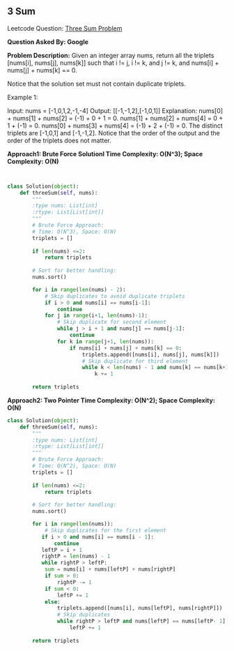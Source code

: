 

## 3 Sum


Leetcode Question: [Three Sum Problem](https://leetcode.com/problems/3sum/)

**Question Asked By: Google**

**Problem Description:**
Given an integer array nums, return all the triplets [nums[i], nums[j], nums[k]] such that i != j, i != k, and j != k, and nums[i] + nums[j] + nums[k] == 0.

Notice that the solution set must not contain duplicate triplets.

Example 1:

Input: nums = [-1,0,1,2,-1,-4]
Output: [[-1,-1,2],[-1,0,1]]
Explanation: 
nums[0] + nums[1] + nums[2] = (-1) + 0 + 1 = 0.
nums[1] + nums[2] + nums[4] = 0 + 1 + (-1) = 0.
nums[0] + nums[3] + nums[4] = (-1) + 2 + (-1) = 0.
The distinct triplets are [-1,0,1] and [-1,-1,2].
Notice that the order of the output and the order of the triplets does not matter.


**Approach1: Brute Force Solutionl Time Complexity: O(N^3); Space Complexity: O(N)**

```python


class Solution(object):
    def threeSum(self, nums):
        """
        :type nums: List[int]
        :rtype: List[List[int]]
        """
        # Brute Force Approach:
        # Time: O(N^3), Space: O(N)
        triplets = []
        
        if len(nums) <=2:
            return triplets
        
        # Sort for better handling:
        nums.sort()

        for i in range(len(nums) - 2):
            # Skip duplicates to avoid duplicate triplets
            if i > 0 and nums[i] == nums[i-1]:
                continue
            for j in range(i+1, len(nums)-1):
                # Skip duplicate for second element
                while j > i + 1 and nums[j] == nums[j-1]:
                    continue
                for k in range(j+1, len(nums)):
                    if nums[i] + nums[j] + nums[k] == 0:
                        triplets.append([nums[i], nums[j], nums[k]])
                        # Skip duplicate for third element
                        while k < len(nums) - 1 and nums[k] == nums[k+1]:
                            k += 1
 
        return triplets
```

**Approach2: Two Pointer Time Complexity: O(N^2); Space Complexity: O(N)**
```python
class Solution(object):
    def threeSum(self, nums):
        """
        :type nums: List[int]
        :rtype: List[List[int]]
        """
        # Brute Force Approach:
        # Time: O(N^2), Space: O(N)
        triplets = []
        
        if len(nums) <=2:
            return triplets
        
        # Sort for better handling:
        nums.sort()

        for i in range(len(nums)):
            # Skip duplicates for the first element
           if i > 0 and nums[i] == nums[i - 1]:
               continue
           leftP = i + 1
           rightP = len(nums) - 1
           while rightP > leftP:
            sum = nums[i] + nums[leftP] + nums[rightP]
            if sum > 0:
                rightP -= 1
            if sum < 0:
                leftP += 1
            else:
                triplets.append([nums[i], nums[leftP], nums[rightP]])
                # Skip duplicates
                while rightP > leftP and nums[leftP] == nums[leftP- 1]:
                    leftP += 1
            
        return triplets
```

